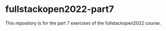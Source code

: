 # fullstackopen2022-part7

This repository is for the part 7 exercises of the fullstackopen2022 course.

